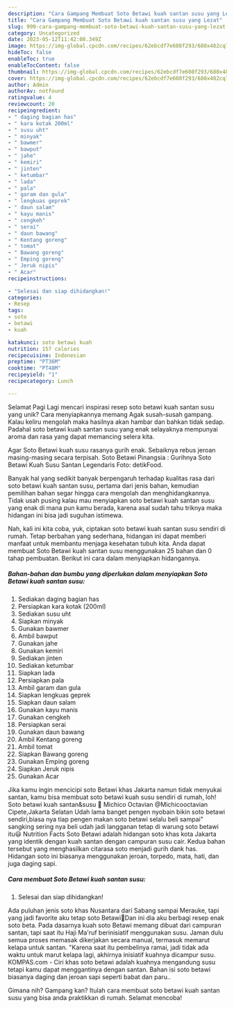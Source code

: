 ```yaml
---
description: "Cara Gampang Membuat Soto Betawi kuah santan susu yang Lezat"
title: "Cara Gampang Membuat Soto Betawi kuah santan susu yang Lezat"
slug: 999-cara-gampang-membuat-soto-betawi-kuah-santan-susu-yang-lezat
category: Uncategorized
date: 2023-05-12T11:42:08.349Z
image: https://img-global.cpcdn.com/recipes/62ebcdf7e608f293/680x482cq70/soto-betawi-kuah-santan-susu-foto-resep-utama.jpg
hideToc: false
enableToc: true
enableTocContent: false
thumbnail: https://img-global.cpcdn.com/recipes/62ebcdf7e608f293/680x482cq70/soto-betawi-kuah-santan-susu-foto-resep-utama.jpg
cover: https://img-global.cpcdn.com/recipes/62ebcdf7e608f293/680x482cq70/soto-betawi-kuah-santan-susu-foto-resep-utama.jpg
author: Admin
authorAv: notfound
ratingvalue: 4
reviewcount: 20
recipeingredient:
- " daging bagian has"
- " kara kotak 200ml"
- " susu uht"
- " minyak"
- " bawmer"
- " bawput"
- " jahe"
- " kemiri"
- " jinten"
- " ketumbar"
- " lada"
- " pala"
- " garam dan gula"
- " lengkuas geprek"
- " daun salam"
- " kayu manis"
- " cengkeh"
- " serai"
- " daun bawang"
- " Kentang goreng"
- " tomat"
- " Bawang goreng"
- " Emping goreng"
- " Jeruk nipis"
- " Acar"
recipeinstructions:

- "Selesai dan siap dihidangkan!"
categories:
- Resep
tags:
- soto
- betawi
- kuah

katakunci: soto betawi kuah 
nutrition: 157 calories
recipecuisine: Indonesian
preptime: "PT36M"
cooktime: "PT48M"
recipeyield: "1"
recipecategory: Lunch

---
```



Selamat Pagi Lagi mencari inspirasi resep soto betawi kuah santan susu yang unik? Cara menyiapkannya memang Agak susah-susah gampang. Kalau keliru mengolah maka hasilnya akan hambar dan bahkan tidak sedap. Padahal soto betawi kuah santan susu yang enak selayaknya mempunyai aroma dan rasa yang dapat memancing selera kita.


Agar Soto Betawi kuah susu rasanya gurih enak. Sebaiknya rebus jeroan masing-masing secara terpisah. Soto Betawi Pinangsia : Gurihnya Soto Betawi Kuah Susu Santan Legendaris Foto: detikFood.

Banyak hal yang sedikit banyak berpengaruh terhadap kualitas rasa dari soto betawi kuah santan susu, pertama dari jenis bahan, kemudian pemilihan bahan segar hingga cara mengolah dan menghidangkannya. Tidak usah pusing kalau mau menyiapkan soto betawi kuah santan susu yang enak di mana pun kamu berada, karena asal sudah tahu triknya maka hidangan ini bisa jadi suguhan istimewa.


Nah, kali ini kita coba, yuk, ciptakan soto betawi kuah santan susu sendiri di rumah. Tetap berbahan yang sederhana, hidangan ini dapat memberi manfaat untuk membantu menjaga kesehatan tubuh kita. Anda dapat membuat Soto Betawi kuah santan susu menggunakan 25 bahan dan 0 tahap pembuatan. Berikut ini cara dalam menyiapkan hidangannya.

<!--inarticleads1-->

##### Bahan-bahan dan bumbu yang diperlukan dalam menyiapkan Soto Betawi kuah santan susu:

1. Sediakan  daging bagian has
1. Persiapkan  kara kotak (200ml)
1. Sediakan  susu uht
1. Siapkan  minyak
1. Gunakan  bawmer
1. Ambil  bawput
1. Gunakan  jahe
1. Gunakan  kemiri
1. Sediakan  jinten
1. Sediakan  ketumbar
1. Siapkan  lada
1. Persiapkan  pala
1. Ambil  garam dan gula
1. Siapkan  lengkuas geprek
1. Siapkan  daun salam
1. Gunakan  kayu manis
1. Gunakan  cengkeh
1. Persiapkan  serai
1. Gunakan  daun bawang
1. Ambil  Kentang goreng
1. Ambil  tomat
1. Siapkan  Bawang goreng
1. Gunakan  Emping goreng
1. Siapkan  Jeruk nipis
1. Gunakan  Acar


Jika kamu ingin mencicipi soto Betawi khas Jakarta namun tidak menyukai santan, kamu bisa membuat soto betawi kuah susu sendiri di rumah, loh! Soto betawi kuah santan&amp;susu 🍜 Michico Octavian @Michicooctavian Cipete,Jakarta Selatan Udah lama banget pengen nyobain bikin soto betawi sendiri,biasa nya tiap pengen makan soto betawi selalu beli sampai&#34; sangking sering nya beli udah jadi langganan tetap di warung soto betawi itu😃 Nutrition Facts Soto Betawi adalah hidangan soto khas kota Jakarta yang identik dengan kuah santan dengan campuran susu cair. Kedua bahan tersebut yang menghasilkan citarasa soto menjadi gurih dank has. Hidangan soto ini biasanya menggunakan jeroan, torpedo, mata, hati, dan juga daging sapi. 

<!--inarticleads2-->

##### Cara membuat Soto Betawi kuah santan susu:


1. Selesai dan siap dihidangkan!

Ada puluhan jenis soto khas Nusantara dari Sabang sampai Merauke, tapi yang jadi favorite aku tetap soto Betawi🤤Dan ini dia aku berbagi resep enak soto beta. Pada dasarnya kuah soto Betawi memang dibuat dari campuran santan, tapi saat itu Haji Ma&#39;ruf berinisiatif menggunakan susu. Jaman dulu semua proses memasak dikerjakan secara manual, termasuk memarut kelapa untuk santan. &#34;Karena saat itu pembelinya ramai, jadi tidak ada waktu untuk marut kelapa lagi, akhirnya inisiatif kuahnya dicampur susu. KOMPAS.com - Ciri khas soto betawi adalah kuahnya mengandung susu tetapi kamu dapat menggantinya dengan santan. Bahan isi soto betawi biasanya daging dan jeroan sapi seperti babat dan paru.. 

Gimana nih? Gampang kan? Itulah cara membuat soto betawi kuah santan susu yang bisa anda praktikkan di rumah. Selamat mencoba!

